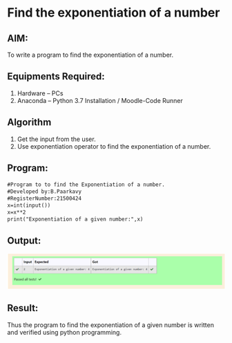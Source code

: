 # Find the exponentiation of a number

## AIM:
To write a program to find the exponentiation of a number.

## Equipments Required:
1. Hardware – PCs
2. Anaconda – Python 3.7 Installation / Moodle-Code Runner

## Algorithm
1. Get the input from the user.
2. Use exponentiation operator to find the exponentiation of a number.

## Program:
```
#Program to to find the Exponentiation of a number.
#Developed by:B.Paarkavy
#RegisterNumber:21500424
x=int(input())
x=x**2
print("Exponentiation of a given number:",x)
```

## Output:
![exponentiation of a number](expo.png)


## Result:
Thus the program to find the exponentiation of a given number is written and verified using python programming.
